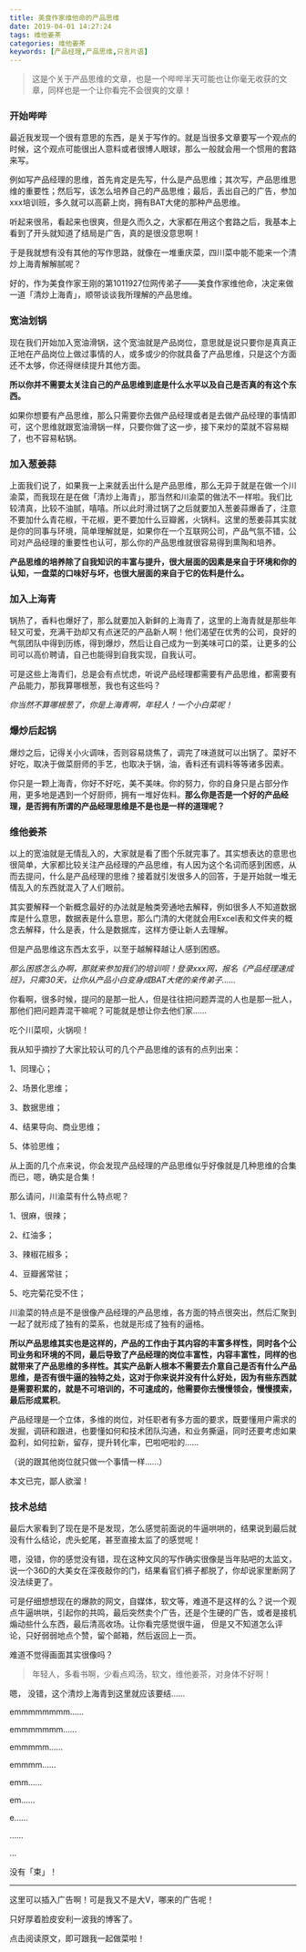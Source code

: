 ```yaml
---
title: 美食作家维他命的产品思维
date: 2019-04-01 14:27:24
tags: 维他姜茶
categories: 维他姜茶
keywords: [产品经理,产品思维,只言片语]
---
```






> 这是个关于产品思维的文章，也是一个哔哔半天可能也让你毫无收获的文章，同样也是一个让你看完不会很爽的文章！

<!--more-->

### 开始哔哔

最近我发现一个很有意思的东西，是关于写作的。就是当很多文章要写一个观点的时候，这个观点可能很出人意料或者很博人眼球，那么一般就会用一个惯用的套路来写。

例如写产品经理的思维，首先肯定是先写，什么是产品思维；其次写，产品思维思维的重要性；然后写，该怎么培养自己的产品思维；最后，丢出自己的广告，参加xxx培训班，多久就可以高薪上岗，拥有BAT大佬的那种产品思维。

听起来很吊，看起来也很爽，但是久而久之，大家都在用这个套路之后，我基本上看到了开头就知道了结局是广告，真的是很没意思啊！

于是我就想有没有其他的写作思路，就像在一堆重庆菜，四川菜中能不能来一个清炒上海青解解腻呢？

好的，作为美食作家王刚的第1011927位网传弟子——美食作家维他命，决定来做一道「清炒上海青」，顺带谈谈我所理解的产品思维。

### 宽油划锅

现在我们开始加入宽油滑锅，这个宽油就是产品岗位，意思就是说只要你是真真正正地在产品岗位上做过事情的人，或多或少的你就具备了产品思维，只是这个方面还不太够，你还得继续提升其他方面。

**所以你并不需要太关注自己的产品思维到底是什么水平以及自己是否真的有这个东西。**

如果你想要有产品思维，那么只需要你去做产品经理或者是去做产品经理的事情即可，这个思维就跟宽油滑锅一样，只要你做了这一步，接下来炒的菜就不容易糊了，也不容易粘锅。

### 加入葱姜蒜

上面我们说了，如果我一上来就丢出什么是产品思维，那么无异于就是在做一个川渝菜，而我现在是在做「清炒上海青」，那当然和川渝菜的做法不一样啦。我们比较清真，比较不油腻，嘻嘻。所以此时滑过锅了之后就要加入葱姜蒜爆香了，注意不要加什么青花椒，干花椒，更不要加什么豆瓣酱，火锅料。这里的葱姜蒜其实就是你的同事与环境，简单理解就是，如果你在一个互联网公司，产品气氛不错，公司对产品经理的重要性也认可，那么你的产品思维就很容易得到熏陶和培养。

**产品思维的培养除了自我知识的丰富与提升，很大层面的因素是来自于环境和你的认知，一盘菜的口味好与坏，也很大层面的来自于它的佐料是什么。**

### 加入上海青

锅热了，香料也爆好了，那么就要加入新鲜的上海青了，这里的上海青就是那些年轻又可爱，充满干劲却又有点迷茫的产品新人啊！他们渴望在优秀的公司，良好的气氛团队中得到历练，得到爆炒，然后让自己成为一到美味可口的菜，让更多的公司可以高价聘请，自己也能得到自我实现，自我认可。

可是这些上海青们，总是会有点忧虑，听说产品经理都需要有产品思维，都需要有产品能力，那我算哪根葱，我也有这些吗？

*你当然不算哪根葱了，你是上海青啊，年轻人！一个小白菜呢！*

### 爆炒后起锅

爆炒之后，记得关小火调味，否则容易烧焦了，调完了味道就可以出锅了。菜好不好吃，取决于做菜厨师的手艺，也取决于锅，油，香料还有调料等等诸多因素。

你只是一颗上海青，你好不好吃，美不美味。你的努力，你的自身只是占部分作用，更多地是遇到一个好厨师，拥有一堆好佐料。**那么你是否是一个好的产品经理，是否拥有所谓的产品经理思维是不是也是一样的道理呢？**

### 维他姜茶

以上的宽油就是无情乱入的，大家就是看了图个乐就完事了。其实想表达的意思也很简单，大家都比较关注产品经理的产品思维，有人因为这个名词而感到困惑，从而去提问，什么是产品经理的思维？接着就引发很多人的回答，于是开始就一堆无情乱入的东西就混入了人们眼前。

其实要解释一个新概念最好的办法就是触类旁通地去解释，例如很多人不知道数据库是什么意思，数据表是什么意思，那么门清的大佬就会用Excel表和文件夹的概念去解释，什么是表，什么是数据库，这样方便让新人去理解。

但是产品思维这东西太玄乎，以至于越解释越让人感到困惑。

*那么困惑怎么办啊，那就来参加我们的培训呗！登录xxx网，报名《产品经理速成班》，只需30天，让你从产品小白变身成BAT大佬的亲传弟子……*

你看啊，很多时候，提问的是那一批人，但是往往把问题弄混的人也是那一批人，那他们把问题弄混干嘛呢？可能就是想让你去他们家……

吃个川菜呗，火锅呗！

我从知乎摘抄了大家比较认可的几个产品思维的该有的点列出来：

1、同理心；

2、场景化思维；

3、数据思维；

4、结果导向、商业思维；

5、体验思维；

从上面的几个点来说，你会发现产品经理的产品思维似乎好像就是几种思维的合集而已，嗯，确实是合集！

那么请问，川渝菜有什么特点呢？

1、很麻，很辣；

2、红油多；

3、辣椒花椒多；

4、豆瓣酱常驻；

5、吃完菊花受不住；

川渝菜的特点是不是很像产品经理的产品思维，各方面的特点很突出，然后汇聚到一起了就形成了独有的菜系，也就是形成了独有的逼格。

**所以产品思维其实也是这样的，产品的工作由于其内容的丰富多样性，同时各个公司业务和环境的不同，最后导致了产品经理的岗位丰富性，内容丰富性，同样的也就带来了产品思维的多样性。其实产品新人根本不需要去介意自己是否有什么产品思维，是否有很牛逼的独特之处，这对于你来说并没有什么好处，因为有些东西就是需要积累的，就是不可培训的，不可速成的，他需要你去慢慢领会，慢慢摸索，最后形成累积**。

产品经理是一个立体，多维的岗位，对任职者有多方面的要求，既要懂用户需求的发掘，调研和跟进，也要懂如何和技术团队沟通，和业务撕逼，同时还要考虑如果盈利，如何拉新，留存，提升转化率，巴啦吧啦的……

（说的跟其他岗位就只做一个事情一样……）

本文已完，鄙人欲溜！

### 技术总结

最后大家看到了现在是不是发现，怎么感觉前面说的牛逼哄哄的，结果说到最后就没有什么结论，虎头蛇尾，甚至直接太监了的感觉呢！

嗯，没错，你的感觉没有错，现在这种文风的写作确实很像是当年贴吧的太监文，说一个36D的大美女在深夜敲你的门，结果看官们裤子都脱了，你却说家里断网了没法续更了。

可是仔细想想现在的爆款的网文，自媒体，软文等，难道不是这样的么？说一个观点牛逼哄哄，引起你的共鸣，最后突然卖个广告，还是个生硬的广告，或者是接机煽动些什么东西，最后清高收场。让你看完感觉很牛逼， 但是又不知道怎么评论，只好弱弱地点个赞，留个邮箱，然后返回上一页。

难道不觉得画面其实很像吗？

> 年轻人，多看书啊，少看点鸡汤，软文，维他姜茶，对身体不好啊！

嗯， 没错，这个清炒上海青到这里就应该要结……

emmmmmmmm……

emmmmmmm……

emmmmm……

emmmm……

emm……

em……

e……

……

…

没有「束」！

---

这里可以插入广告啊！可是我又不是大V，哪来的广告呢！

只好厚着脸皮安利一波我的博客了。

点击阅读原文，即可跟我一起做菜啦！

